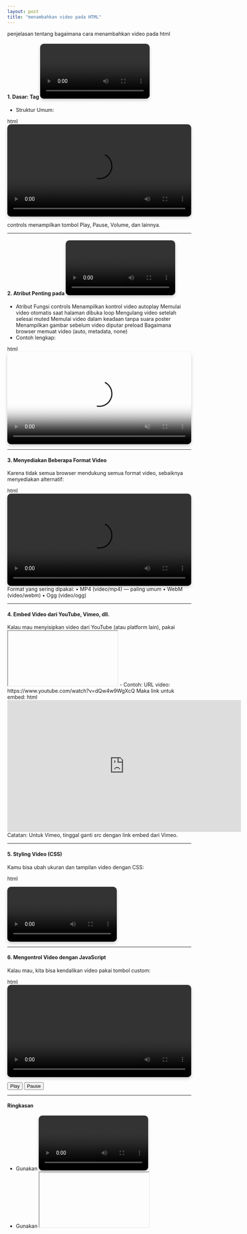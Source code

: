 ```yaml
---
layout: post
title: "menambahkan video pada HTML"
---
```


penjelasan tentang bagaimana cara menambahkan video pada html

#### 1. Dasar: Tag <video>s
- Struktur Umum:

html
<video width="640" height="360" controls>
  <source src="video.mp4" type="video/mp4">
  Browser kamu tidak mendukung tag video.
</video>

controls menampilkan tombol Play, Pause, Volume, dan lainnya.

---

#### 2. Atribut Penting pada <video>
- Atribut	Fungsi
controls	Menampilkan kontrol video
autoplay	Memulai video otomatis saat halaman dibuka
loop	Mengulang video setelah selesai
muted	Memulai video dalam keadaan tanpa suara
poster	Menampilkan gambar sebelum video diputar
preload	Bagaimana browser memuat video (auto, metadata, none)
- Contoh lengkap:

html
<video width="640" height="360" controls autoplay loop muted poster="gambar-thumbnail.jpg">
  <source src="film.mp4" type="video/mp4">
</video>

---

#### 3. Menyediakan Beberapa Format Video
Karena tidak semua browser mendukung semua format video, sebaiknya menyediakan alternatif:

html
<video width="640" height="360" controls>
  <source src="video.mp4" type="video/mp4">
  <source src="video.webm" type="video/webm">
  <source src="video.ogv" type="video/ogg">
  Browser kamu tidak mendukung video.
</video>
Format yang sering dipakai:
•	MP4 (video/mp4) — paling umum
•	WebM (video/webm)
•	Ogg (video/ogg)

---

#### 4. Embed Video dari YouTube, Vimeo, dll.
Kalau mau menyisipkan video dari YouTube (atau platform lain), pakai <iframe>:

html
<iframe width="640" height="360" src="https://www.youtube.com/embed/ID_VIDEO" frameborder="0" allowfullscreen></iframe>
- Contoh:
URL video: https://www.youtube.com/watch?v=dQw4w9WgXcQ
Maka link untuk embed:
html
<iframe width="640" height="360" src="https://www.youtube.com/embed/dQw4w9WgXcQ" frameborder="0" allowfullscreen></iframe>
Catatan: Untuk Vimeo, tinggal ganti src dengan link embed dari Vimeo.

---

#### 5. Styling Video (CSS)
Kamu bisa ubah ukuran dan tampilan video dengan CSS:

html
<style>
  video {
    max-width: 100%;
    height: auto;
    border-radius: 10px;
    box-shadow: 0px 4px 8px rgba(0,0,0,0.2);
  }
</style>

<video controls>
  <source src="video.mp4" type="video/mp4">
</video>

---

#### 6. Mengontrol Video dengan JavaScript
Kalau mau, kita bisa kendalikan video pakai tombol custom:

html
<video id="videoKu" width="640" height="360" controls>
  <source src="film.mp4" type="video/mp4">
</video>

<button onclick="playVideo()">Play</button>
<button onclick="pauseVideo()">Pause</button>

<script>
  var video = document.getElementById("videoKu");

  function playVideo() {
    video.play();
  }

  function pauseVideo() {
    video.pause();
  }
</script>


---

#### Ringkasan
-	Gunakan <video> untuk video lokal.
-	Gunakan <iframe> untuk video YouTube/Vimeo.
-	Tambahkan controls, autoplay, loop, dan poster untuk fitur tambahan.
-	Styling video bisa dengan CSS supaya tampil lebih menarik.
-	JavaScript bisa dipakai untuk kontrol interaktif.
